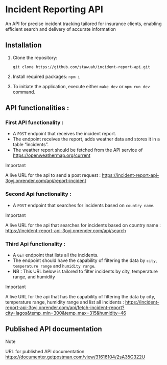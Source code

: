 # Incident Reporting API 
An API for precise incident tracking tailored for insurance clients, enabling efficient search and delivery of accurate information

## Installation

1. Clone the repository:
   
   `git clone https://github.com/stawuah/incident-report-api.git`

2. Install required packages:   `npm i`
3. To initiate the application, execute either `make dev` or `npm run dev` command.

   
  ## API functionalities :

### First API functionality :

- A `POST` endpoint that receives the incident report.
- The endpoint receives the report, adds weather data and stores it in a table “incidents”.
- The weather report should be fetched from the API service of https://openweathermap.org/current

> [!IMPORTANT]
> A live URL for the api to send a post request : https://incident-report-api-3oyj.onrender.com/api/report-incident


### Second Api functionality :
 - A `POST` endpoint that searches for incidents based on `country name`.
  
> [!IMPORTANT]
>  A live URL for the api that searches for incidents based on country name : https://incident-report-api-3oyj.onrender.com/api/search


### Third Api functionality :
- A `GET` endpoint that lists all the incidents.
- The endpoint should have the capability of filtering the data by `city`, `temperature range` and `humidity range`.
- NB : This URL below is tailored to filter incidents by city, temperature range, and humidity

> [!IMPORTANT]
>  A live URL for the api that has the capability of filtering the data by city, temperature range, humidity range and list all incidents : https://incident-report-api-3oyj.onrender.com/api/fetch-incident-report?city=lagos&temp_min=300&temp_max=315&humidity=46



## Published API documentation

> [!NOTE]
> URL for published API documentation
https://documenter.getpostman.com/view/31616104/2sA35G322U
